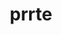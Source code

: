 ---
title: "prrte"
layout: cache
categories: [package, develop]
meta: {"compilers": ["gcc@11.1.0", "gcc@11.4.0", "gcc@12.3.0", "gcc@12.4.0", "gcc@13.2.0", "gcc@13.3.0", "gcc@7.3.1", "intel-oneapi-compilers@2024.1.0", "intel-oneapi-compilers@2025.1.0"], "num_specs": 149, "num_specs_by_stack": {"aws-pcluster-neoverse_v1": 28, "aws-pcluster-x86_64_v4": 6, "data-vis-sdk": 13, "e4s": 4, "e4s-oneapi": 14, "ml-linux-aarch64-cpu": 14, "ml-linux-aarch64-cuda": 14, "ml-linux-x86_64-cpu": 14, "ml-linux-x86_64-cuda": 14, "radiuss": 6, "radiuss-aws": 6, "radiuss-aws-aarch64": 6, "root": 149, "tools-sdk": 3, "tutorial": 17}, "oss": ["amzn2", "ubuntu20.04", "ubuntu22.04", "ubuntu24.04"], "platforms": ["linux"], "stacks": ["aws-pcluster-neoverse_v1", "aws-pcluster-x86_64_v4", "data-vis-sdk", "e4s", "e4s-oneapi", "ml-linux-aarch64-cpu", "ml-linux-aarch64-cuda", "ml-linux-x86_64-cpu", "ml-linux-x86_64-cuda", "radiuss", "radiuss-aws", "radiuss-aws-aarch64", "root", "tools-sdk", "tutorial"], "targets": ["aarch64", "neoverse_v1", "x86_64_v3", "x86_64_v4"], "versions": ["4.0.0"]}
spec_details: [{"compiler": "gcc@13.2.0", "hash": "227xhk36cxlnnmuin2zln77klzn5mxt7", "os": "ubuntu24.04", "platform": "linux", "size": "-", "stacks": ["ml-linux-x86_64-cpu", "root"], "target": "x86_64_v3", "variants": ["build_system=autotools"], "versions": ["4.0.0"]}, {"compiler": "gcc@12.4.0", "hash": "244nhvqhjfzaofb4s6zy3dlbt2pnj5sp", "os": "amzn2", "platform": "linux", "size": "-", "stacks": ["aws-pcluster-neoverse_v1", "root"], "target": "neoverse_v1", "variants": ["build_system=autotools", "schedulers:=slurm"], "versions": ["4.0.0"]}, {"compiler": "gcc@13.2.0", "hash": "2k5riu5jed4twif3wvmh22y3j4jxoska", "os": "ubuntu24.04", "platform": "linux", "size": "-", "stacks": ["ml-linux-aarch64-cpu", "root"], "target": "aarch64", "variants": ["build_system=autotools"], "versions": ["4.0.0"]}, {"compiler": "gcc@12.3.0", "hash": "2qcbskfrrnaue7yj4yxmmpc3n25zgs7m", "os": "ubuntu22.04", "platform": "linux", "size": "-", "stacks": ["root", "tutorial"], "target": "x86_64_v3", "variants": ["build_system=autotools", "schedulers:=none"], "versions": ["4.0.0"]}, {"compiler": "gcc@7.3.1", "hash": "2zh6xf6svayufw2rdlgtlwvcyz3f55u6", "os": "amzn2", "platform": "linux", "size": "-", "stacks": ["radiuss-aws-aarch64", "root"], "target": "aarch64", "variants": ["build_system=autotools", "schedulers:=none"], "versions": ["4.0.0"]}, {"compiler": "gcc@13.2.0", "hash": "34biolzpjg2rkvvrvq74ca4h3mqisk4k", "os": "ubuntu24.04", "platform": "linux", "size": "-", "stacks": ["ml-linux-x86_64-cpu", "radiuss", "root"], "target": "x86_64_v3", "variants": ["build_system=autotools", "schedulers:=none"], "versions": ["4.0.0"]}, {"compiler": "intel-oneapi-compilers@2025.1.0", "hash": "36e553pat5owefucnfaue5e2heagavum", "os": "ubuntu22.04", "platform": "linux", "size": "-", "stacks": ["e4s-oneapi", "root"], "target": "x86_64_v3", "variants": ["build_system=autotools"], "versions": ["4.0.0"]}, {"compiler": "gcc@12.3.0", "hash": "3hdlbiu2amlefz7naavixfnnoowxexrx", "os": "ubuntu22.04", "platform": "linux", "size": "-", "stacks": ["root", "tutorial"], "target": "x86_64_v3", "variants": ["build_system=autotools", "schedulers:=none"], "versions": ["4.0.0"]}, {"compiler": "gcc@13.2.0", "hash": "3rmxl5fs7yd6lpjyrzuzyjbenjudvr3k", "os": "ubuntu24.04", "platform": "linux", "size": "-", "stacks": ["radiuss", "root"], "target": "x86_64_v3", "variants": ["build_system=autotools", "schedulers:=none"], "versions": ["4.0.0"]}, {"compiler": "gcc@13.2.0", "hash": "47emsvnfjetei6kn3e4mvgq52fyyppxs", "os": "ubuntu24.04", "platform": "linux", "size": "-", "stacks": ["ml-linux-x86_64-cuda", "root"], "target": "x86_64_v3", "variants": ["build_system=autotools"], "versions": ["4.0.0"]}, {"compiler": "gcc@12.3.0", "hash": "4aqkhjbns4xfqk6et6bkuw5lvhsrux6j", "os": "ubuntu22.04", "platform": "linux", "size": "-", "stacks": ["root", "tutorial"], "target": "x86_64_v3", "variants": ["build_system=autotools", "schedulers:=none"], "versions": ["4.0.0"]}, {"compiler": "gcc@11.1.0", "hash": "4gzlbwjwlplwoiv5oevlzt245nwiqu2h", "os": "ubuntu20.04", "platform": "linux", "size": "-", "stacks": ["data-vis-sdk", "root"], "target": "x86_64_v3", "variants": ["build_system=autotools"], "versions": ["4.0.0"]}, {"compiler": "gcc@11.1.0", "hash": "4hmxiao6llapa4uvelsezyfeawyzobog", "os": "ubuntu20.04", "platform": "linux", "size": "-", "stacks": ["data-vis-sdk", "root"], "target": "x86_64_v3", "variants": ["build_system=autotools", "schedulers:=none"], "versions": ["4.0.0"]}, {"compiler": "gcc@13.2.0", "hash": "4jq5wbdpz7vxs6qugfusykqvfzdpsaae", "os": "ubuntu24.04", "platform": "linux", "size": "-", "stacks": ["ml-linux-x86_64-cpu", "radiuss", "root"], "target": "x86_64_v3", "variants": ["build_system=autotools", "schedulers:=none"], "versions": ["4.0.0"]}, {"compiler": "gcc@11.1.0", "hash": "4vjl33fy6nw6qkmofjxz7j5wtehw2gc4", "os": "ubuntu20.04", "platform": "linux", "size": "-", "stacks": ["data-vis-sdk", "root", "tools-sdk"], "target": "x86_64_v3", "variants": ["build_system=autotools", "schedulers:=none"], "versions": ["4.0.0"]}, {"compiler": "gcc@12.4.0", "hash": "4waiiawhccb4gce7gyf6y4ue7kotiosz", "os": "amzn2", "platform": "linux", "size": "-", "stacks": ["aws-pcluster-neoverse_v1", "root"], "target": "neoverse_v1", "variants": ["build_system=autotools", "schedulers:=slurm"], "versions": ["4.0.0"]}, {"compiler": "gcc@13.2.0", "hash": "5jaa6d277xnssdlrjyohkox2wmg7twea", "os": "ubuntu24.04", "platform": "linux", "size": "-", "stacks": ["ml-linux-x86_64-cuda", "root"], "target": "x86_64_v3", "variants": ["build_system=autotools", "schedulers:=none"], "versions": ["4.0.0"]}, {"compiler": "gcc@11.1.0", "hash": "5ldre54rz6zzsbsrgtye3cnciqp4dubh", "os": "ubuntu20.04", "platform": "linux", "size": "-", "stacks": ["data-vis-sdk", "root", "tools-sdk"], "target": "x86_64_v3", "variants": ["build_system=autotools", "schedulers:=none"], "versions": ["4.0.0"]}, {"compiler": "intel-oneapi-compilers@2024.1.0", "hash": "6njeza4okpuryw6oj2bvmeegvmmhz72e", "os": "amzn2", "platform": "linux", "size": "-", "stacks": ["aws-pcluster-x86_64_v4", "root"], "target": "x86_64_v4", "variants": ["build_system=autotools", "schedulers:=slurm"], "versions": ["4.0.0"]}, {"compiler": "gcc@12.4.0", "hash": "6qnnlkun7qauveiwzs2thfzlg3ccimri", "os": "amzn2", "platform": "linux", "size": "-", "stacks": ["aws-pcluster-neoverse_v1", "root"], "target": "neoverse_v1", "variants": ["build_system=autotools"], "versions": ["4.0.0"]}, {"compiler": "gcc@12.3.0", "hash": "6ttq235snimnc2zourzra226pt3ueuja", "os": "ubuntu22.04", "platform": "linux", "size": "-", "stacks": ["root", "tutorial"], "target": "x86_64_v3", "variants": ["build_system=autotools", "schedulers:=none"], "versions": ["4.0.0"]}, {"compiler": "gcc@13.2.0", "hash": "6wi2c6esb6w5v3yws7qtcqu5qnuta47f", "os": "ubuntu24.04", "platform": "linux", "size": "-", "stacks": ["ml-linux-x86_64-cpu", "radiuss", "root"], "target": "x86_64_v3", "variants": ["build_system=autotools", "schedulers:=none"], "versions": ["4.0.0"]}, {"compiler": "gcc@12.4.0", "hash": "6y7fuz5pweddef7zez4m5qmriqlmzy5v", "os": "amzn2", "platform": "linux", "size": "-", "stacks": ["aws-pcluster-neoverse_v1", "root"], "target": "neoverse_v1", "variants": ["build_system=autotools"], "versions": ["4.0.0"]}, {"compiler": "gcc@13.2.0", "hash": "74lvdw77oho5s773xcra76nie3pcxhiu", "os": "ubuntu24.04", "platform": "linux", "size": "-", "stacks": ["ml-linux-x86_64-cuda", "root"], "target": "x86_64_v3", "variants": ["build_system=autotools", "schedulers:=none"], "versions": ["4.0.0"]}, {"compiler": "gcc@13.2.0", "hash": "7jcm5nt6esg354r5onsftfjwtaws7nl3", "os": "ubuntu24.04", "platform": "linux", "size": "-", "stacks": ["ml-linux-x86_64-cuda", "root"], "target": "x86_64_v3", "variants": ["build_system=autotools", "schedulers:=none"], "versions": ["4.0.0"]}, {"compiler": "gcc@13.2.0", "hash": "7pzmy7cv3ttxruer5e7k54gayvit2uh3", "os": "ubuntu24.04", "platform": "linux", "size": "-", "stacks": ["ml-linux-x86_64-cuda", "root"], "target": "x86_64_v3", "variants": ["build_system=autotools", "schedulers:=none"], "versions": ["4.0.0"]}, {"compiler": "gcc@11.1.0", "hash": "7v5wes7hox2moiqnmfwuks6qxz4eoigf", "os": "ubuntu20.04", "platform": "linux", "size": "-", "stacks": ["data-vis-sdk", "root"], "target": "x86_64_v3", "variants": ["build_system=autotools"], "versions": ["4.0.0"]}, {"compiler": "gcc@12.4.0", "hash": "a2brrhztvoxk7zffrpkutbhwpii7udvq", "os": "amzn2", "platform": "linux", "size": "-", "stacks": ["aws-pcluster-neoverse_v1", "root"], "target": "neoverse_v1", "variants": ["build_system=autotools", "schedulers:=slurm"], "versions": ["4.0.0"]}, {"compiler": "gcc@12.4.0", "hash": "a5xws5rcqsmhmrfkrfds2lsiwt7andyh", "os": "amzn2", "platform": "linux", "size": "-", "stacks": ["aws-pcluster-neoverse_v1", "root"], "target": "neoverse_v1", "variants": ["build_system=autotools", "schedulers:=slurm"], "versions": ["4.0.0"]}, {"compiler": "gcc@13.2.0", "hash": "a7wchjcctydidveejpdb2iixfnazd454", "os": "ubuntu24.04", "platform": "linux", "size": "-", "stacks": ["ml-linux-aarch64-cpu", "root"], "target": "aarch64", "variants": ["build_system=autotools"], "versions": ["4.0.0"]}, {"compiler": "gcc@12.4.0", "hash": "ah6iwb6meur4sunbedb6eomzz5mfhsqv", "os": "amzn2", "platform": "linux", "size": "-", "stacks": ["aws-pcluster-neoverse_v1", "root"], "target": "neoverse_v1", "variants": ["build_system=autotools"], "versions": ["4.0.0"]}, {"compiler": "intel-oneapi-compilers@2025.1.0", "hash": "avz6xx63j2hfkw6mafmvw2dga5ai7zkw", "os": "ubuntu22.04", "platform": "linux", "size": "-", "stacks": ["e4s-oneapi", "root"], "target": "x86_64_v3", "variants": ["build_system=autotools", "schedulers:=none"], "versions": ["4.0.0"]}, {"compiler": "gcc@13.2.0", "hash": "bnmi2ifjjxclm5vyoh5p5qwe5k2llfsv", "os": "ubuntu24.04", "platform": "linux", "size": "-", "stacks": ["ml-linux-aarch64-cpu", "root"], "target": "aarch64", "variants": ["build_system=autotools"], "versions": ["4.0.0"]}, {"compiler": "intel-oneapi-compilers@2024.1.0", "hash": "bxwwu4qbtk26b4uv2s63x237ix5uw6rh", "os": "amzn2", "platform": "linux", "size": "-", "stacks": ["aws-pcluster-x86_64_v4", "root"], "target": "x86_64_v3", "variants": ["build_system=autotools", "schedulers:=slurm"], "versions": ["4.0.0"]}, {"compiler": "gcc@12.4.0", "hash": "bzrecpoonipjfviskwu2ohsqnqpo77d7", "os": "amzn2", "platform": "linux", "size": "-", "stacks": ["aws-pcluster-neoverse_v1", "root"], "target": "neoverse_v1", "variants": ["build_system=autotools", "schedulers:=slurm"], "versions": ["4.0.0"]}, {"compiler": "gcc@12.3.0", "hash": "c7qzrna2un5kwyeyo2bkhnwpuz7rkze5", "os": "ubuntu22.04", "platform": "linux", "size": "-", "stacks": ["root", "tutorial"], "target": "x86_64_v3", "variants": ["build_system=autotools"], "versions": ["4.0.0"]}, {"compiler": "intel-oneapi-compilers@2025.1.0", "hash": "cd3kxhigg7mekka63axn3mosprjimoai", "os": "ubuntu22.04", "platform": "linux", "size": "-", "stacks": ["e4s-oneapi", "root"], "target": "x86_64_v3", "variants": ["build_system=autotools", "schedulers:=none"], "versions": ["4.0.0"]}, {"compiler": "gcc@12.4.0", "hash": "cwmwgxtdckmxxv63nczcmhmg2qb4qtmm", "os": "amzn2", "platform": "linux", "size": "-", "stacks": ["aws-pcluster-neoverse_v1", "root"], "target": "neoverse_v1", "variants": ["build_system=autotools", "schedulers:=slurm"], "versions": ["4.0.0"]}, {"compiler": "gcc@13.2.0", "hash": "d6rlyfanzh7qmwp3vr3nojivpnzzrun2", "os": "ubuntu24.04", "platform": "linux", "size": "-", "stacks": ["ml-linux-aarch64-cuda", "root"], "target": "aarch64", "variants": ["build_system=autotools", "schedulers:=none"], "versions": ["4.0.0"]}, {"compiler": "gcc@7.3.1", "hash": "dizxp4qh6h76h35tck6qfrzl4h4r2nvk", "os": "amzn2", "platform": "linux", "size": "-", "stacks": ["radiuss-aws-aarch64", "root"], "target": "aarch64", "variants": ["build_system=autotools", "schedulers:=none"], "versions": ["4.0.0"]}, {"compiler": "gcc@13.2.0", "hash": "eeeummete4egtsrfcetlrmbtmmntzo4q", "os": "ubuntu24.04", "platform": "linux", "size": "-", "stacks": ["ml-linux-x86_64-cpu", "root"], "target": "x86_64_v3", "variants": ["build_system=autotools"], "versions": ["4.0.0"]}, {"compiler": "gcc@13.2.0", "hash": "eher7c2mcza724jm7ydz4ndraakspws2", "os": "ubuntu24.04", "platform": "linux", "size": "-", "stacks": ["ml-linux-aarch64-cpu", "root"], "target": "aarch64", "variants": ["build_system=autotools", "schedulers:=none"], "versions": ["4.0.0"]}, {"compiler": "gcc@13.2.0", "hash": "ekxnggsrer7sno4nwfx5hv23ed3plj2q", "os": "ubuntu24.04", "platform": "linux", "size": "-", "stacks": ["radiuss", "root"], "target": "x86_64_v3", "variants": ["build_system=autotools", "schedulers:=none"], "versions": ["4.0.0"]}, {"compiler": "gcc@12.3.0", "hash": "f62ipwj2u5fyjbyb74sulzslm3lhufuw", "os": "ubuntu22.04", "platform": "linux", "size": "-", "stacks": ["root", "tutorial"], "target": "x86_64_v3", "variants": ["build_system=autotools", "schedulers:=none"], "versions": ["4.0.0"]}, {"compiler": "gcc@12.4.0", "hash": "faglytq72icszbkqqoyiiiyh52pxmjtc", "os": "amzn2", "platform": "linux", "size": "-", "stacks": ["aws-pcluster-neoverse_v1", "root"], "target": "neoverse_v1", "variants": ["build_system=autotools", "schedulers:=slurm"], "versions": ["4.0.0"]}, {"compiler": "gcc@13.2.0", "hash": "faiq4iz4bglgkpn46hohz6kycvp22nnp", "os": "ubuntu24.04", "platform": "linux", "size": "-", "stacks": ["ml-linux-aarch64-cuda", "root"], "target": "aarch64", "variants": ["build_system=autotools"], "versions": ["4.0.0"]}, {"compiler": "gcc@12.3.0", "hash": "fatsgk7bnexv5nzor57o7mf3hqsoxy2y", "os": "ubuntu22.04", "platform": "linux", "size": "-", "stacks": ["root", "tutorial"], "target": "x86_64_v3", "variants": ["build_system=autotools", "schedulers:=none"], "versions": ["4.0.0"]}, {"compiler": "intel-oneapi-compilers@2025.1.0", "hash": "fgnn4fqu54xlf5t3lxszmyo3dkuuzvfa", "os": "ubuntu22.04", "platform": "linux", "size": "-", "stacks": ["e4s-oneapi", "root"], "target": "x86_64_v3", "variants": ["build_system=autotools", "schedulers:=none"], "versions": ["4.0.0"]}, {"compiler": "gcc@11.1.0", "hash": "fh66zqxvylb3jozen7gdag3mbppzhvik", "os": "ubuntu20.04", "platform": "linux", "size": "-", "stacks": ["data-vis-sdk", "root"], "target": "x86_64_v3", "variants": ["build_system=autotools"], "versions": ["4.0.0"]}, {"compiler": "gcc@12.4.0", "hash": "fjyqk4fcgsr2duvzvlmlf6kxtdfmttnp", "os": "amzn2", "platform": "linux", "size": "-", "stacks": ["aws-pcluster-neoverse_v1", "root"], "target": "neoverse_v1", "variants": ["build_system=autotools", "schedulers:=slurm"], "versions": ["4.0.0"]}, {"compiler": "gcc@13.2.0", "hash": "fq4d4ktvtnxiwgcr6532agw2nt3tu2nc", "os": "ubuntu24.04", "platform": "linux", "size": "-", "stacks": ["ml-linux-x86_64-cpu", "root"], "target": "x86_64_v3", "variants": ["build_system=autotools", "schedulers:=none"], "versions": ["4.0.0"]}, {"compiler": "gcc@7.3.1", "hash": "ftqncg5u6yso2trwzytztvydl4ntrip2", "os": "amzn2", "platform": "linux", "size": "-", "stacks": ["radiuss-aws", "root"], "target": "x86_64_v3", "variants": ["build_system=autotools", "schedulers:=none"], "versions": ["4.0.0"]}, {"compiler": "gcc@7.3.1", "hash": "h3js2ms7vmdfj6tj2bvtrzx3cv2n4rem", "os": "amzn2", "platform": "linux", "size": "-", "stacks": ["radiuss-aws-aarch64", "root"], "target": "aarch64", "variants": ["build_system=autotools", "schedulers:=none"], "versions": ["4.0.0"]}, {"compiler": "gcc@13.2.0", "hash": "h3t4hk37u5vxlfq5p5de6hqfyrazx54q", "os": "ubuntu24.04", "platform": "linux", "size": "-", "stacks": ["ml-linux-x86_64-cuda", "root"], "target": "x86_64_v3", "variants": ["build_system=autotools"], "versions": ["4.0.0"]}, {"compiler": "gcc@13.2.0", "hash": "hr6rknbscm3m4q5w4c5nwvuk5jmfn5pw", "os": "ubuntu24.04", "platform": "linux", "size": "-", "stacks": ["ml-linux-aarch64-cuda", "root"], "target": "aarch64", "variants": ["build_system=autotools"], "versions": ["4.0.0"]}, {"compiler": "gcc@13.2.0", "hash": "i2hihak5hh7qdh5xbmgfe3uchznbla2u", "os": "ubuntu24.04", "platform": "linux", "size": "-", "stacks": ["ml-linux-x86_64-cpu", "root"], "target": "x86_64_v3", "variants": ["build_system=autotools", "schedulers:=none"], "versions": ["4.0.0"]}, {"compiler": "gcc@12.4.0", "hash": "ibqsotmdobowwk3uui7ijhxu6pgatwfv", "os": "amzn2", "platform": "linux", "size": "-", "stacks": ["aws-pcluster-neoverse_v1", "root"], "target": "neoverse_v1", "variants": ["build_system=autotools", "schedulers:=slurm"], "versions": ["4.0.0"]}, {"compiler": "gcc@11.4.0", "hash": "ifnvl34euycmpnofyfonuwlq2qjvwafc", "os": "ubuntu22.04", "platform": "linux", "size": "-", "stacks": ["e4s", "root", "tutorial"], "target": "x86_64_v3", "variants": ["build_system=autotools", "schedulers:=none"], "versions": ["4.0.0"]}, {"compiler": "gcc@13.2.0", "hash": "ilpywliorwwxyfq7zk5yqazz73lj6vft", "os": "ubuntu24.04", "platform": "linux", "size": "-", "stacks": ["ml-linux-aarch64-cpu", "root"], "target": "aarch64", "variants": ["build_system=autotools"], "versions": ["4.0.0"]}, {"compiler": "gcc@12.4.0", "hash": "inlu74ibpxemkdugrquw4ppewjxrvnxq", "os": "amzn2", "platform": "linux", "size": "-", "stacks": ["aws-pcluster-neoverse_v1", "root"], "target": "neoverse_v1", "variants": ["build_system=autotools"], "versions": ["4.0.0"]}, {"compiler": "gcc@12.3.0", "hash": "ipirtygruiteak6tmxhmrrszocr7ukuu", "os": "ubuntu22.04", "platform": "linux", "size": "-", "stacks": ["root", "tutorial"], "target": "x86_64_v3", "variants": ["build_system=autotools"], "versions": ["4.0.0"]}, {"compiler": "gcc@11.4.0", "hash": "ir6kcr7wrvitj72sg6xbf3q5qzratct6", "os": "ubuntu22.04", "platform": "linux", "size": "-", "stacks": ["e4s", "root", "tutorial"], "target": "x86_64_v3", "variants": ["build_system=autotools", "schedulers:=none"], "versions": ["4.0.0"]}, {"compiler": "gcc@13.2.0", "hash": "islsuqrth7xy6zlxw6f3zlfsf4uztla2", "os": "ubuntu24.04", "platform": "linux", "size": "-", "stacks": ["ml-linux-aarch64-cpu", "root"], "target": "aarch64", "variants": ["build_system=autotools", "schedulers:=none"], "versions": ["4.0.0"]}, {"compiler": "gcc@13.2.0", "hash": "j64i4bwzzdxh3fclr3y7muqagcntc7sv", "os": "ubuntu24.04", "platform": "linux", "size": "-", "stacks": ["ml-linux-aarch64-cuda", "root"], "target": "aarch64", "variants": ["build_system=autotools", "schedulers:=none"], "versions": ["4.0.0"]}, {"compiler": "gcc@12.3.0", "hash": "jab3nbnopbztnc2335i2v52dxouoayqr", "os": "ubuntu22.04", "platform": "linux", "size": "-", "stacks": ["root", "tutorial"], "target": "x86_64_v3", "variants": ["build_system=autotools"], "versions": ["4.0.0"]}, {"compiler": "gcc@13.2.0", "hash": "jabiomb73xpb3zvkmbjzqu3uy7l24jpi", "os": "ubuntu24.04", "platform": "linux", "size": "-", "stacks": ["ml-linux-x86_64-cpu", "root"], "target": "x86_64_v3", "variants": ["build_system=autotools", "schedulers:=none"], "versions": ["4.0.0"]}, {"compiler": "gcc@12.4.0", "hash": "jacxueu7nirkkjxi3o47z2roe73zi6py", "os": "amzn2", "platform": "linux", "size": "-", "stacks": ["aws-pcluster-neoverse_v1", "root"], "target": "neoverse_v1", "variants": ["build_system=autotools"], "versions": ["4.0.0"]}, {"compiler": "intel-oneapi-compilers@2025.1.0", "hash": "jbdyt2akmoke7czrprrf2e5x55k7f7ii", "os": "ubuntu22.04", "platform": "linux", "size": "-", "stacks": ["e4s-oneapi", "root"], "target": "x86_64_v3", "variants": ["build_system=autotools"], "versions": ["4.0.0"]}, {"compiler": "gcc@13.2.0", "hash": "jfeqsf2xsiekkd45mqdebabjdx5b36wv", "os": "ubuntu24.04", "platform": "linux", "size": "-", "stacks": ["ml-linux-aarch64-cpu", "root"], "target": "aarch64", "variants": ["build_system=autotools", "schedulers:=none"], "versions": ["4.0.0"]}, {"compiler": "gcc@11.1.0", "hash": "jpjsboanczwxja7hy4bmaaetnfyf5n2q", "os": "ubuntu20.04", "platform": "linux", "size": "-", "stacks": ["data-vis-sdk", "root"], "target": "x86_64_v3", "variants": ["build_system=autotools"], "versions": ["4.0.0"]}, {"compiler": "gcc@12.4.0", "hash": "jrkyxmdru6c4nyt7eaifaf2yyxgfa7bo", "os": "amzn2", "platform": "linux", "size": "-", "stacks": ["aws-pcluster-neoverse_v1", "root"], "target": "neoverse_v1", "variants": ["build_system=autotools"], "versions": ["4.0.0"]}, {"compiler": "gcc@13.2.0", "hash": "js3766vlnekaquxdvdrzjc646g2spo5r", "os": "ubuntu24.04", "platform": "linux", "size": "-", "stacks": ["ml-linux-x86_64-cuda", "root"], "target": "x86_64_v3", "variants": ["build_system=autotools", "schedulers:=none"], "versions": ["4.0.0"]}, {"compiler": "gcc@13.2.0", "hash": "kg3crfzf4h4bx5caoxsdhltjpxs4p5xy", "os": "ubuntu24.04", "platform": "linux", "size": "-", "stacks": ["ml-linux-x86_64-cpu", "root"], "target": "x86_64_v3", "variants": ["build_system=autotools"], "versions": ["4.0.0"]}, {"compiler": "gcc@13.2.0", "hash": "klcd6bqbtnuoc7sopdq6ai2ftb6jrk6a", "os": "ubuntu24.04", "platform": "linux", "size": "-", "stacks": ["ml-linux-aarch64-cpu", "root"], "target": "aarch64", "variants": ["build_system=autotools", "schedulers:=none"], "versions": ["4.0.0"]}, {"compiler": "gcc@12.4.0", "hash": "ku7ee2vxj4q7qtzmeyadx7li6jcyv6r4", "os": "amzn2", "platform": "linux", "size": "-", "stacks": ["aws-pcluster-neoverse_v1", "root"], "target": "neoverse_v1", "variants": ["build_system=autotools", "schedulers:=slurm"], "versions": ["4.0.0"]}, {"compiler": "intel-oneapi-compilers@2025.1.0", "hash": "kxwx7tetyof3opn6fcbycsx6w4c3a2t3", "os": "ubuntu22.04", "platform": "linux", "size": "-", "stacks": ["e4s-oneapi", "root"], "target": "x86_64_v3", "variants": ["build_system=autotools"], "versions": ["4.0.0"]}, {"compiler": "gcc@12.4.0", "hash": "l4qajsrhlvrcpphwrxkcpgpt6damumvx", "os": "amzn2", "platform": "linux", "size": "-", "stacks": ["aws-pcluster-neoverse_v1", "root"], "target": "neoverse_v1", "variants": ["build_system=autotools", "schedulers:=slurm"], "versions": ["4.0.0"]}, {"compiler": "gcc@13.2.0", "hash": "lfoo3cipduu5szgakfrrbupuq7l4wmg2", "os": "ubuntu24.04", "platform": "linux", "size": "-", "stacks": ["ml-linux-aarch64-cpu", "root"], "target": "aarch64", "variants": ["build_system=autotools", "schedulers:=none"], "versions": ["4.0.0"]}, {"compiler": "gcc@13.2.0", "hash": "loqf3n4gtgcjspwkw5k7rw73j6xy6p75", "os": "ubuntu24.04", "platform": "linux", "size": "-", "stacks": ["ml-linux-x86_64-cuda", "root"], "target": "x86_64_v3", "variants": ["build_system=autotools"], "versions": ["4.0.0"]}, {"compiler": "gcc@13.2.0", "hash": "lvuohul5dvrhyx4lk247sjyizyik4moi", "os": "ubuntu24.04", "platform": "linux", "size": "-", "stacks": ["ml-linux-x86_64-cpu", "root"], "target": "x86_64_v3", "variants": ["build_system=autotools", "schedulers:=none"], "versions": ["4.0.0"]}, {"compiler": "gcc@13.3.0", "hash": "m4tguqnfk3to3y4fhmuhwywtdzqpvpof", "os": "ubuntu24.04", "platform": "linux", "size": "-", "stacks": ["ml-linux-aarch64-cuda", "root"], "target": "aarch64", "variants": ["build_system=autotools", "schedulers:=none"], "versions": ["4.0.0"]}, {"compiler": "intel-oneapi-compilers@2024.1.0", "hash": "m6ipmoqicuziutgazzzncpqgmswjio5k", "os": "amzn2", "platform": "linux", "size": "-", "stacks": ["aws-pcluster-x86_64_v4", "root"], "target": "x86_64_v4", "variants": ["build_system=autotools", "schedulers:=slurm"], "versions": ["4.0.0"]}, {"compiler": "gcc@13.2.0", "hash": "m6okynfboferb7ecmlt6h7mt3eqbl2ka", "os": "ubuntu24.04", "platform": "linux", "size": "-", "stacks": ["ml-linux-x86_64-cpu", "root"], "target": "x86_64_v3", "variants": ["build_system=autotools"], "versions": ["4.0.0"]}, {"compiler": "gcc@13.2.0", "hash": "mb2r3ug2s2c5ae35yb4p6erxlox4lumx", "os": "ubuntu24.04", "platform": "linux", "size": "-", "stacks": ["ml-linux-x86_64-cpu", "root"], "target": "x86_64_v3", "variants": ["build_system=autotools", "schedulers:=none"], "versions": ["4.0.0"]}, {"compiler": "intel-oneapi-compilers@2025.1.0", "hash": "naeritbzp5bqoiz3cmpvv2sb7hkfr5yq", "os": "ubuntu22.04", "platform": "linux", "size": "-", "stacks": ["e4s-oneapi", "root"], "target": "x86_64_v3", "variants": ["build_system=autotools", "schedulers:=none"], "versions": ["4.0.0"]}, {"compiler": "intel-oneapi-compilers@2024.1.0", "hash": "nkwkqllqu4pwdzv3u76qqhrdi2y5yayi", "os": "amzn2", "platform": "linux", "size": "-", "stacks": ["aws-pcluster-x86_64_v4", "root"], "target": "x86_64_v3", "variants": ["build_system=autotools", "schedulers:=slurm"], "versions": ["4.0.0"]}, {"compiler": "gcc@13.2.0", "hash": "nmknb5zi5qid2egupv4ji225oqoy7vev", "os": "ubuntu24.04", "platform": "linux", "size": "-", "stacks": ["ml-linux-aarch64-cpu", "root"], "target": "aarch64", "variants": ["build_system=autotools", "schedulers:=none"], "versions": ["4.0.0"]}, {"compiler": "gcc@13.3.0", "hash": "nnzuov4lhgwsfe75ydyvyiybnuptsdk3", "os": "ubuntu24.04", "platform": "linux", "size": "-", "stacks": ["ml-linux-aarch64-cpu", "root"], "target": "aarch64", "variants": ["build_system=autotools", "schedulers:=none"], "versions": ["4.0.0"]}, {"compiler": "gcc@7.3.1", "hash": "nwik36mf3msdeqrrpv6jzsgn5muysvd4", "os": "amzn2", "platform": "linux", "size": "-", "stacks": ["radiuss-aws", "root"], "target": "x86_64_v3", "variants": ["build_system=autotools", "schedulers:=none"], "versions": ["4.0.0"]}, {"compiler": "gcc@13.3.0", "hash": "o2akbxphmesecibl3ykxe2bh2agivxc2", "os": "ubuntu24.04", "platform": "linux", "size": "-", "stacks": ["ml-linux-x86_64-cpu", "root"], "target": "x86_64_v3", "variants": ["build_system=autotools", "schedulers:=none"], "versions": ["4.0.0"]}, {"compiler": "gcc@13.2.0", "hash": "ofgesfktzeh52yhsxwvbqihojyzzkmhr", "os": "ubuntu24.04", "platform": "linux", "size": "-", "stacks": ["ml-linux-x86_64-cuda", "root"], "target": "x86_64_v3", "variants": ["build_system=autotools"], "versions": ["4.0.0"]}, {"compiler": "gcc@11.1.0", "hash": "ohscke37t7ycpliubacriwgbx5pavs7c", "os": "ubuntu20.04", "platform": "linux", "size": "-", "stacks": ["data-vis-sdk", "root", "tools-sdk"], "target": "x86_64_v3", "variants": ["build_system=autotools", "schedulers:=none"], "versions": ["4.0.0"]}, {"compiler": "gcc@7.3.1", "hash": "pbf5kas5gn7pw4uy34zhq3rf4nseqsnr", "os": "amzn2", "platform": "linux", "size": "-", "stacks": ["radiuss-aws", "root"], "target": "x86_64_v3", "variants": ["build_system=autotools", "schedulers:=none"], "versions": ["4.0.0"]}, {"compiler": "gcc@7.3.1", "hash": "pgplpfvzd66xmcpjkiecxwteeqdirxcv", "os": "amzn2", "platform": "linux", "size": "-", "stacks": ["radiuss-aws", "root"], "target": "x86_64_v3", "variants": ["build_system=autotools", "schedulers:=none"], "versions": ["4.0.0"]}, {"compiler": "gcc@13.2.0", "hash": "poaigqhcogwpvzpxwar4qrv5rodicaml", "os": "ubuntu24.04", "platform": "linux", "size": "-", "stacks": ["ml-linux-aarch64-cuda", "root"], "target": "aarch64", "variants": ["build_system=autotools", "schedulers:=none"], "versions": ["4.0.0"]}, {"compiler": "gcc@11.1.0", "hash": "q35xwly2aalma76zz3hdvkojpw5szhdd", "os": "ubuntu20.04", "platform": "linux", "size": "-", "stacks": ["data-vis-sdk", "root"], "target": "x86_64_v3", "variants": ["build_system=autotools", "schedulers:=none"], "versions": ["4.0.0"]}, {"compiler": "gcc@13.2.0", "hash": "q7bfovet4yxi64hxdyxhbyzvjmsn2ir7", "os": "ubuntu24.04", "platform": "linux", "size": "-", "stacks": ["ml-linux-x86_64-cuda", "root"], "target": "x86_64_v3", "variants": ["build_system=autotools", "schedulers:=none"], "versions": ["4.0.0"]}, {"compiler": "gcc@13.3.0", "hash": "qkqie7ykjz3om3h74gwlb3dj2fmxxncu", "os": "ubuntu24.04", "platform": "linux", "size": "-", "stacks": ["ml-linux-x86_64-cuda", "root"], "target": "x86_64_v3", "variants": ["build_system=autotools", "schedulers:=none"], "versions": ["4.0.0"]}, {"compiler": "gcc@13.2.0", "hash": "qs5m6u5c647mhjf4yfbj6k4eq7iykxbz", "os": "ubuntu24.04", "platform": "linux", "size": "-", "stacks": ["ml-linux-aarch64-cuda", "root"], "target": "aarch64", "variants": ["build_system=autotools"], "versions": ["4.0.0"]}, {"compiler": "gcc@12.4.0", "hash": "qsgxyov66uzdzjsunhjueh26sw5cunwc", "os": "amzn2", "platform": "linux", "size": "-", "stacks": ["aws-pcluster-neoverse_v1", "root"], "target": "neoverse_v1", "variants": ["build_system=autotools"], "versions": ["4.0.0"]}, {"compiler": "gcc@7.3.1", "hash": "qxki5y6u3pepxwu4tcno4pxk5wwdmeqe", "os": "amzn2", "platform": "linux", "size": "-", "stacks": ["radiuss-aws-aarch64", "root"], "target": "aarch64", "variants": ["build_system=autotools", "schedulers:=none"], "versions": ["4.0.0"]}, {"compiler": "gcc@13.2.0", "hash": "r3bc3pikakybnfyoneyl56gam4pi4o36", "os": "ubuntu24.04", "platform": "linux", "size": "-", "stacks": ["ml-linux-x86_64-cuda", "root"], "target": "x86_64_v3", "variants": ["build_system=autotools"], "versions": ["4.0.0"]}, {"compiler": "gcc@12.4.0", "hash": "rebftu7qjo27bei4fhswkyqwipcyoqju", "os": "amzn2", "platform": "linux", "size": "-", "stacks": ["aws-pcluster-neoverse_v1", "root"], "target": "neoverse_v1", "variants": ["build_system=autotools"], "versions": ["4.0.0"]}, {"compiler": "intel-oneapi-compilers@2025.1.0", "hash": "rls33rf5k5fd4c3x5yy4p6utdmhai26b", "os": "ubuntu22.04", "platform": "linux", "size": "-", "stacks": ["e4s-oneapi", "root"], "target": "x86_64_v3", "variants": ["build_system=autotools", "schedulers:=none"], "versions": ["4.0.0"]}, {"compiler": "gcc@12.4.0", "hash": "rmxd7bmbonvcqcndgepjb4sicqr52gbi", "os": "amzn2", "platform": "linux", "size": "-", "stacks": ["aws-pcluster-neoverse_v1", "root"], "target": "neoverse_v1", "variants": ["build_system=autotools", "schedulers:=slurm"], "versions": ["4.0.0"]}, {"compiler": "gcc@11.1.0", "hash": "rnvht6fv4d67n56ecq2v4utpcg2jdq4u", "os": "ubuntu20.04", "platform": "linux", "size": "-", "stacks": ["data-vis-sdk", "root"], "target": "x86_64_v3", "variants": ["build_system=autotools", "schedulers:=none"], "versions": ["4.0.0"]}, {"compiler": "gcc@11.1.0", "hash": "rpf4mtblqbcv23khpdbb5vmi44rkabbx", "os": "ubuntu20.04", "platform": "linux", "size": "-", "stacks": ["data-vis-sdk", "root"], "target": "x86_64_v3", "variants": ["build_system=autotools", "schedulers:=none"], "versions": ["4.0.0"]}, {"compiler": "intel-oneapi-compilers@2025.1.0", "hash": "rskuft6kyyeyrxn2y6nsshqoiski63hw", "os": "ubuntu22.04", "platform": "linux", "size": "-", "stacks": ["e4s-oneapi", "root"], "target": "x86_64_v3", "variants": ["build_system=autotools", "schedulers:=none"], "versions": ["4.0.0"]}, {"compiler": "gcc@13.2.0", "hash": "rub2d5pypypxqkw37ha6q7ml62ukiwim", "os": "ubuntu24.04", "platform": "linux", "size": "-", "stacks": ["ml-linux-aarch64-cuda", "root"], "target": "aarch64", "variants": ["build_system=autotools", "schedulers:=none"], "versions": ["4.0.0"]}, {"compiler": "gcc@13.2.0", "hash": "rvmp5y5gyxepfeaxp7jnlp6u6qp6om7m", "os": "ubuntu24.04", "platform": "linux", "size": "-", "stacks": ["ml-linux-aarch64-cuda", "root"], "target": "aarch64", "variants": ["build_system=autotools", "schedulers:=none"], "versions": ["4.0.0"]}, {"compiler": "gcc@11.4.0", "hash": "rzsdyhqo733h44sfac4guimfhm6cfrre", "os": "ubuntu22.04", "platform": "linux", "size": "-", "stacks": ["e4s", "root", "tutorial"], "target": "x86_64_v3", "variants": ["build_system=autotools", "schedulers:=none"], "versions": ["4.0.0"]}, {"compiler": "gcc@7.3.1", "hash": "s4styeuajdhrtyyzhvv6oj2o22vqspgt", "os": "amzn2", "platform": "linux", "size": "-", "stacks": ["radiuss-aws-aarch64", "root"], "target": "aarch64", "variants": ["build_system=autotools", "schedulers:=none"], "versions": ["4.0.0"]}, {"compiler": "gcc@12.3.0", "hash": "sb4636twucgs7yinoig53cvdo4xwjll2", "os": "ubuntu22.04", "platform": "linux", "size": "-", "stacks": ["root", "tutorial"], "target": "x86_64_v3", "variants": ["build_system=autotools", "schedulers:=none"], "versions": ["4.0.0"]}, {"compiler": "intel-oneapi-compilers@2025.1.0", "hash": "sbrh6su4qefio422zkimkqirvgx6lduk", "os": "ubuntu22.04", "platform": "linux", "size": "-", "stacks": ["e4s-oneapi", "root"], "target": "x86_64_v3", "variants": ["build_system=autotools", "schedulers:=none"], "versions": ["4.0.0"]}, {"compiler": "gcc@11.1.0", "hash": "soktbsnihai7664lcyj5y6tkrolbx5mx", "os": "ubuntu20.04", "platform": "linux", "size": "-", "stacks": ["data-vis-sdk", "root"], "target": "x86_64_v3", "variants": ["build_system=autotools", "schedulers:=none"], "versions": ["4.0.0"]}, {"compiler": "gcc@12.4.0", "hash": "tapboemz6p3vuejhxje4tzhv6v24zool", "os": "amzn2", "platform": "linux", "size": "-", "stacks": ["aws-pcluster-neoverse_v1", "root"], "target": "neoverse_v1", "variants": ["build_system=autotools"], "versions": ["4.0.0"]}, {"compiler": "gcc@13.2.0", "hash": "thqkhntflpsra2ysh6g2qmsv7uycshqw", "os": "ubuntu24.04", "platform": "linux", "size": "-", "stacks": ["ml-linux-aarch64-cuda", "root"], "target": "aarch64", "variants": ["build_system=autotools", "schedulers:=none"], "versions": ["4.0.0"]}, {"compiler": "intel-oneapi-compilers@2025.1.0", "hash": "trpbwddbkpcnujxcjizmmxcjwcs65cqz", "os": "ubuntu22.04", "platform": "linux", "size": "-", "stacks": ["e4s-oneapi", "root"], "target": "x86_64_v3", "variants": ["build_system=autotools", "schedulers:=none"], "versions": ["4.0.0"]}, {"compiler": "gcc@12.3.0", "hash": "tvdgp6yeodp2o2fw2ctqqlaqtjnwssnl", "os": "ubuntu22.04", "platform": "linux", "size": "-", "stacks": ["root", "tutorial"], "target": "x86_64_v3", "variants": ["build_system=autotools"], "versions": ["4.0.0"]}, {"compiler": "intel-oneapi-compilers@2025.1.0", "hash": "tvsarswnp6lkhpblkcpoctw2227wng4q", "os": "ubuntu22.04", "platform": "linux", "size": "-", "stacks": ["e4s-oneapi", "root"], "target": "x86_64_v3", "variants": ["build_system=autotools"], "versions": ["4.0.0"]}, {"compiler": "intel-oneapi-compilers@2024.1.0", "hash": "twxlrdrjaavfqxgyu7sw6rrn75jejmer", "os": "amzn2", "platform": "linux", "size": "-", "stacks": ["aws-pcluster-x86_64_v4", "root"], "target": "x86_64_v3", "variants": ["build_system=autotools", "schedulers:=slurm"], "versions": ["4.0.0"]}, {"compiler": "gcc@12.4.0", "hash": "urs4o3tdfcqp5twigc27mf44pzuby76w", "os": "amzn2", "platform": "linux", "size": "-", "stacks": ["aws-pcluster-neoverse_v1", "root"], "target": "neoverse_v1", "variants": ["build_system=autotools", "schedulers:=slurm"], "versions": ["4.0.0"]}, {"compiler": "gcc@12.4.0", "hash": "v6idvf65k4bj7h35wzj3oabbthdydrkj", "os": "amzn2", "platform": "linux", "size": "-", "stacks": ["aws-pcluster-neoverse_v1", "root"], "target": "neoverse_v1", "variants": ["build_system=autotools", "schedulers:=slurm"], "versions": ["4.0.0"]}, {"compiler": "gcc@12.4.0", "hash": "v7aq5jpg4e7ifzre2z5paqp6putprdkm", "os": "amzn2", "platform": "linux", "size": "-", "stacks": ["aws-pcluster-neoverse_v1", "root"], "target": "neoverse_v1", "variants": ["build_system=autotools"], "versions": ["4.0.0"]}, {"compiler": "gcc@11.1.0", "hash": "vflsmh4fo37z7ymmrhbwllggokjg67cs", "os": "ubuntu20.04", "platform": "linux", "size": "-", "stacks": ["data-vis-sdk", "root"], "target": "x86_64_v3", "variants": ["build_system=autotools"], "versions": ["4.0.0"]}, {"compiler": "gcc@13.2.0", "hash": "vgbvn25tic3sgd5qsfibfptdglo56ggp", "os": "ubuntu24.04", "platform": "linux", "size": "-", "stacks": ["ml-linux-aarch64-cpu", "root"], "target": "aarch64", "variants": ["build_system=autotools"], "versions": ["4.0.0"]}, {"compiler": "gcc@12.4.0", "hash": "vuvulqt6gpsfbau6mnukugi2lowky5oc", "os": "amzn2", "platform": "linux", "size": "-", "stacks": ["aws-pcluster-neoverse_v1", "root"], "target": "neoverse_v1", "variants": ["build_system=autotools", "schedulers:=slurm"], "versions": ["4.0.0"]}, {"compiler": "gcc@12.4.0", "hash": "w2sbph3lu5a4hdz6l5olvapvwthzafsy", "os": "amzn2", "platform": "linux", "size": "-", "stacks": ["aws-pcluster-neoverse_v1", "root"], "target": "neoverse_v1", "variants": ["build_system=autotools"], "versions": ["4.0.0"]}, {"compiler": "gcc@13.2.0", "hash": "w7hd2hb2fquonb52npbzuj3tseks5va4", "os": "ubuntu24.04", "platform": "linux", "size": "-", "stacks": ["ml-linux-x86_64-cuda", "root"], "target": "x86_64_v3", "variants": ["build_system=autotools", "schedulers:=none"], "versions": ["4.0.0"]}, {"compiler": "gcc@13.2.0", "hash": "wbspogeh5daxwwbjpnx2fecoogsl4ard", "os": "ubuntu24.04", "platform": "linux", "size": "-", "stacks": ["ml-linux-aarch64-cuda", "root"], "target": "aarch64", "variants": ["build_system=autotools"], "versions": ["4.0.0"]}, {"compiler": "intel-oneapi-compilers@2024.1.0", "hash": "wcm7yhzxh763ofvv3fnhivzfvwgxp2h3", "os": "amzn2", "platform": "linux", "size": "-", "stacks": ["aws-pcluster-x86_64_v4", "root"], "target": "x86_64_v4", "variants": ["build_system=autotools", "schedulers:=slurm"], "versions": ["4.0.0"]}, {"compiler": "intel-oneapi-compilers@2025.1.0", "hash": "wmwjy7ixyegte32g2ncfe7lxcfj2xtrh", "os": "ubuntu22.04", "platform": "linux", "size": "-", "stacks": ["e4s-oneapi", "root"], "target": "x86_64_v3", "variants": ["build_system=autotools"], "versions": ["4.0.0"]}, {"compiler": "gcc@13.2.0", "hash": "wvuyycwb25cvroqgui2dvqa23khrzjxx", "os": "ubuntu24.04", "platform": "linux", "size": "-", "stacks": ["ml-linux-x86_64-cuda", "root"], "target": "x86_64_v3", "variants": ["build_system=autotools", "schedulers:=none"], "versions": ["4.0.0"]}, {"compiler": "gcc@13.2.0", "hash": "ww7ltqvvcgxvsgx3eweg4ghmt6sh46wl", "os": "ubuntu24.04", "platform": "linux", "size": "-", "stacks": ["ml-linux-aarch64-cpu", "root"], "target": "aarch64", "variants": ["build_system=autotools", "schedulers:=none"], "versions": ["4.0.0"]}, {"compiler": "gcc@7.3.1", "hash": "xhjvgnjpgig7ic7ab2bjdfed6oryq7xx", "os": "amzn2", "platform": "linux", "size": "-", "stacks": ["radiuss-aws-aarch64", "root"], "target": "aarch64", "variants": ["build_system=autotools", "schedulers:=none"], "versions": ["4.0.0"]}, {"compiler": "gcc@13.2.0", "hash": "xq6poo2qo4eoj23fgrlu67nkvyw7rgbm", "os": "ubuntu24.04", "platform": "linux", "size": "-", "stacks": ["ml-linux-aarch64-cuda", "root"], "target": "aarch64", "variants": ["build_system=autotools"], "versions": ["4.0.0"]}, {"compiler": "gcc@13.2.0", "hash": "xwy3opftmrndnlvsezng3vvkoqb4vopl", "os": "ubuntu24.04", "platform": "linux", "size": "-", "stacks": ["ml-linux-aarch64-cuda", "root"], "target": "aarch64", "variants": ["build_system=autotools", "schedulers:=none"], "versions": ["4.0.0"]}, {"compiler": "gcc@13.2.0", "hash": "y2w6pqqpfnydqitqom4tkvwvrm23llcc", "os": "ubuntu24.04", "platform": "linux", "size": "-", "stacks": ["ml-linux-aarch64-cpu", "root"], "target": "aarch64", "variants": ["build_system=autotools", "schedulers:=none"], "versions": ["4.0.0"]}, {"compiler": "gcc@13.2.0", "hash": "yhcbofqozroljg7lzrj4g4vcs56owvzw", "os": "ubuntu24.04", "platform": "linux", "size": "-", "stacks": ["radiuss", "root"], "target": "x86_64_v3", "variants": ["build_system=autotools", "schedulers:=none"], "versions": ["4.0.0"]}, {"compiler": "gcc@13.2.0", "hash": "ylo6ttjx3fxmacvkubt767lazplhyxy6", "os": "ubuntu24.04", "platform": "linux", "size": "-", "stacks": ["ml-linux-aarch64-cuda", "root"], "target": "aarch64", "variants": ["build_system=autotools", "schedulers:=none"], "versions": ["4.0.0"]}, {"compiler": "gcc@11.4.0", "hash": "ym6yevctij4afqougunxvurljt7g4oyb", "os": "ubuntu22.04", "platform": "linux", "size": "-", "stacks": ["e4s", "root", "tutorial"], "target": "x86_64_v3", "variants": ["build_system=autotools", "schedulers:=none"], "versions": ["4.0.0"]}, {"compiler": "gcc@12.4.0", "hash": "yvng4dscuoxp6j3vnbwcmkbamwcxolfy", "os": "amzn2", "platform": "linux", "size": "-", "stacks": ["aws-pcluster-neoverse_v1", "root"], "target": "neoverse_v1", "variants": ["build_system=autotools", "schedulers:=slurm"], "versions": ["4.0.0"]}, {"compiler": "gcc@7.3.1", "hash": "z6umiaqoyuactg4o3xm45lx5uv5xrhfd", "os": "amzn2", "platform": "linux", "size": "-", "stacks": ["radiuss-aws", "root"], "target": "x86_64_v3", "variants": ["build_system=autotools", "schedulers:=none"], "versions": ["4.0.0"]}, {"compiler": "intel-oneapi-compilers@2025.1.0", "hash": "zdkqtg44jxv5o4kektvly567shbrghur", "os": "ubuntu22.04", "platform": "linux", "size": "-", "stacks": ["e4s-oneapi", "root"], "target": "x86_64_v3", "variants": ["build_system=autotools"], "versions": ["4.0.0"]}, {"compiler": "gcc@12.4.0", "hash": "zehovwkygbxmusweicvnvdkd6bgwz2kh", "os": "amzn2", "platform": "linux", "size": "-", "stacks": ["aws-pcluster-neoverse_v1", "root"], "target": "neoverse_v1", "variants": ["build_system=autotools"], "versions": ["4.0.0"]}, {"compiler": "gcc@12.3.0", "hash": "zfmbnd2mxmgubrlavnvh7bmt4q5ctm2o", "os": "ubuntu22.04", "platform": "linux", "size": "-", "stacks": ["root", "tutorial"], "target": "x86_64_v3", "variants": ["build_system=autotools"], "versions": ["4.0.0"]}, {"compiler": "gcc@12.3.0", "hash": "zli5w5vvjfpnzwuaclpmhzmre3p3rnl3", "os": "ubuntu22.04", "platform": "linux", "size": "-", "stacks": ["root", "tutorial"], "target": "x86_64_v3", "variants": ["build_system=autotools", "schedulers:=none"], "versions": ["4.0.0"]}, {"compiler": "gcc@13.2.0", "hash": "zqvk5v6ttgr6fliipdiqt25afsjugfdf", "os": "ubuntu24.04", "platform": "linux", "size": "-", "stacks": ["ml-linux-x86_64-cpu", "root"], "target": "x86_64_v3", "variants": ["build_system=autotools"], "versions": ["4.0.0"]}, {"compiler": "gcc@7.3.1", "hash": "zyzi2y4fry5yj3vzdpdty5hjeazgsvav", "os": "amzn2", "platform": "linux", "size": "-", "stacks": ["radiuss-aws", "root"], "target": "x86_64_v3", "variants": ["build_system=autotools", "schedulers:=none"], "versions": ["4.0.0"]}]
---